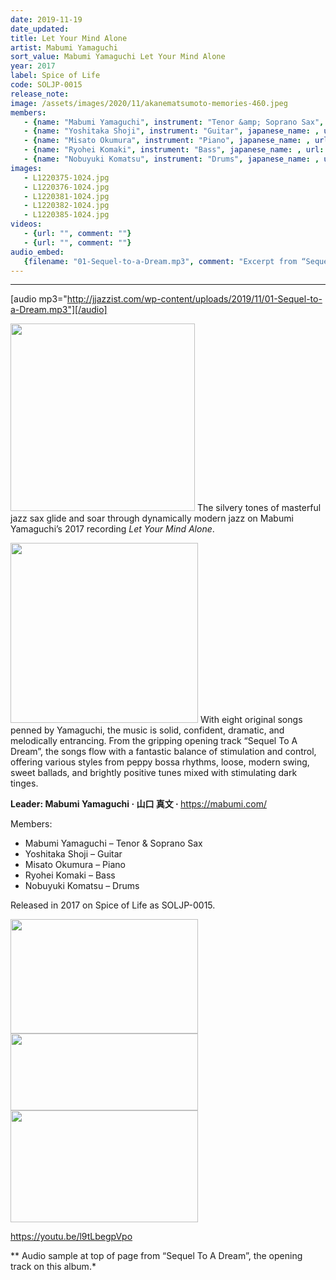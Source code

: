 ```yaml
---
date: 2019-11-19
date_updated: 
title: Let Your Mind Alone
artist: Mabumi Yamaguchi
sort_value: Mabumi Yamaguchi Let Your Mind Alone
year: 2017
label: Spice of Life
code: SOLJP-0015
release_note: 
image: /assets/images/2020/11/akanematsumoto-memories-460.jpeg
members:
   - {name: "Mabumi Yamaguchi", instrument: "Tenor &amp; Soprano Sax", japanese_name: , url: ""}
   - {name: "Yoshitaka Shoji", instrument: "Guitar", japanese_name: , url: ""}
   - {name: "Misato Okumura", instrument: "Piano", japanese_name: , url: ""}
   - {name: "Ryohei Komaki", instrument: "Bass", japanese_name: , url: ""}
   - {name: "Nobuyuki Komatsu", instrument: "Drums", japanese_name: , url: ""}
images: 
   - L1220375-1024.jpg
   - L1220376-1024.jpg
   - L1220381-1024.jpg
   - L1220382-1024.jpg
   - L1220385-1024.jpg
videos: 
   - {url: "", comment: ""}
   - {url: "", comment: ""}
audio_embed:
   {filename: "01-Sequel-to-a-Dream.mp3", comment: "Excerpt from “Sequel To A Dream”, the opening track on this album:"}
---
```

---
[audio mp3="http://jjazzist.com/wp-content/uploads/2019/11/01-Sequel-to-a-Dream.mp3"][/audio]

<a href="http://jjazzist.com/wp-content/uploads/2019/11/L1220375.jpg"><img class="size-medium wp-image-4655 alignright" src="http://jjazzist.com/wp-content/uploads/2019/11/L1220375-295x300.jpg" alt="" width="295" height="300" /></a> The silvery tones of masterful jazz sax glide and soar through dynamically modern jazz on Mabumi Yamaguchi’s 2017 recording *Let Your Mind Alone*.

<a href="http://jjazzist.com/wp-content/uploads/2019/11/L1220376.jpg"><img class="size-medium wp-image-4656 alignright" src="http://jjazzist.com/wp-content/uploads/2019/11/L1220376-300x288.jpg" alt="" width="300" height="288" /></a> With eight original songs penned by Yamaguchi, the music is solid, confident, dramatic, and melodically entrancing. From the gripping opening track “Sequel To A Dream”, the songs flow with a fantastic balance of stimulation and control, offering various styles from peppy bossa rhythms, loose, modern swing, sweet ballads, and brightly positive tunes mixed with stimulating dark tinges.

<strong>Leader: Mabumi Yamaguchi · 山口 真文 · </strong><a href="https://mabumi.com/">https://mabumi.com/</a>

Members:
<ul>
 	<li>Mabumi Yamaguchi – Tenor &amp; Soprano Sax</li>
 	<li>Yoshitaka Shoji – Guitar</li>
 	<li>Misato Okumura – Piano</li>
 	<li>Ryohei Komaki – Bass</li>
 	<li>Nobuyuki Komatsu – Drums</li>
</ul>
Released in 2017 on Spice of Life as SOLJP-0015.

<a href="http://jjazzist.com/wp-content/uploads/2019/11/L1220381.jpg"><img class="alignnone size-medium wp-image-4657" src="http://jjazzist.com/wp-content/uploads/2019/11/L1220381-300x183.jpg" alt="" width="300" height="183" /></a> <a href="http://jjazzist.com/wp-content/uploads/2019/11/L1220382.jpg"><img class="alignnone size-medium wp-image-4658" src="http://jjazzist.com/wp-content/uploads/2019/11/L1220382-300x123.jpg" alt="" width="300" height="123" /></a> <a href="http://jjazzist.com/wp-content/uploads/2019/11/L1220385.jpg"><img class="alignnone size-medium wp-image-4659" src="http://jjazzist.com/wp-content/uploads/2019/11/L1220385-300x179.jpg" alt="" width="300" height="179" /></a>

https://youtu.be/l9tLbegpVpo

** Audio sample at top of page from “Sequel To A Dream”, the opening track on this album.*

